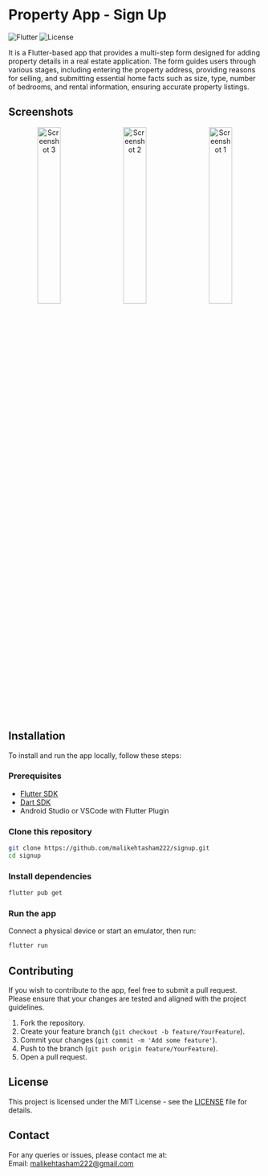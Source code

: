 # Property App - Sign Up

![Flutter](https://img.shields.io/badge/Flutter-v3.0-blue) ![License](https://img.shields.io/badge/license-MIT-green)

It is a Flutter-based app that provides a multi-step form designed for adding property details in a real estate application. The form guides users through various stages, including entering the property address, providing reasons for selling, and submitting essential home facts such as size, type, number of bedrooms, and rental information, ensuring accurate property listings.

## Screenshots

<p align="center">
  <img src="https://github.com/user-attachments/assets/85ff580c-c49a-41d5-a33f-b95a9f9ee6a5" alt="Screenshot 3" width="30%">
  &nbsp;&nbsp;&nbsp;
  <img src="https://github.com/user-attachments/assets/fead1387-a133-498a-8bfb-bfd0402cbaf8" alt="Screenshot 2" width="30%">
  &nbsp;&nbsp;&nbsp;
  <img src="https://github.com/user-attachments/assets/14e9c271-d6a3-4ddc-a23e-cec398f94fe8" alt="Screenshot 1" width="30%">
</p>

## Installation

To install and run the app locally, follow these steps:

### Prerequisites

- [Flutter SDK](https://flutter.dev/docs/get-started/install)
- [Dart SDK](https://dart.dev/get-dart)
- Android Studio or VSCode with Flutter Plugin

### Clone this repository

```bash
git clone https://github.com/malikehtasham222/signup.git
cd signup
```

### Install dependencies

```bash
flutter pub get
```

### Run the app

Connect a physical device or start an emulator, then run:

```bash
flutter run
```

## Contributing

If you wish to contribute to the app, feel free to submit a pull request. Please ensure that your changes are tested and aligned with the project guidelines.

1. Fork the repository.
2. Create your feature branch (`git checkout -b feature/YourFeature`).
3. Commit your changes (`git commit -m 'Add some feature'`).
4. Push to the branch (`git push origin feature/YourFeature`).
5. Open a pull request.

## License

This project is licensed under the MIT License - see the [LICENSE](LICENSE) file for details.

## Contact

For any queries or issues, please contact me at:  
Email: malikehtasham222@gmail.com
